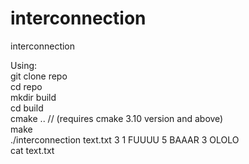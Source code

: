 # interconnection
interconnection

Using:  
git clone repo  
cd repo  
mkdir build  
cd build  
cmake .. // (requires cmake 3.10 version and above)  
make  
./interconnection text.txt 3 1 FUUUU 5 BAAAR 3 OLOLO  
cat text.txt  
